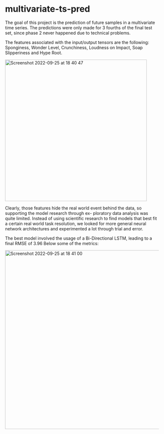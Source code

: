 # multivariate-ts-pred
The goal of this project is the prediction of future samples in a multivariate time series. The predictions were only made for 3 fourths of the final test set, since phase 2 never happened due to technical problems.


The features associated with the input/output tensors are the following: 
Sponginess, Wonder Level, Crunchiness, Loudness on Impact, Soap Slipperiness and Hype Root. 


<img width="464" alt="Screenshot 2022-09-25 at 18 40 47" src="https://user-images.githubusercontent.com/57828824/192155217-278a4625-0173-4f88-8e7d-0c4b2f31e63b.png">

Clearly, those features hide the real world event behind the data, so supporting the model research through ex- ploratory data analysis was quite limited. Instead of using scientific research to find models that best fit a certain real world task resolution, we looked for more general neural network architectures and experimented a lot through trial and error.

The best model involved the usage of a Bi-Directional LSTM, leading to a final RMSE of 3.96
Below some of the metrics: 

<img width="586" alt="Screenshot 2022-09-25 at 18 41 00" src="https://user-images.githubusercontent.com/57828824/192155234-349a18b4-fdb7-479b-8234-b0fb8dad126d.png">



